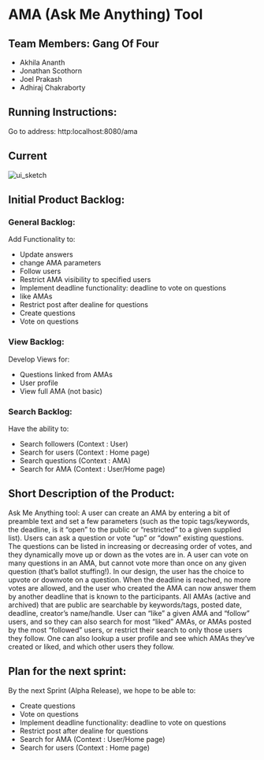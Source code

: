 # AMA (Ask Me Anything) Tool 
## Team Members: Gang Of Four 
* Akhila Ananth
* Jonathan Scothorn
* Joel Prakash
* Adhiraj Chakraborty

## Running Instructions:
Go to address: http:localhost:8080/ama

## Current 
![ui_sketch](https://cloud.githubusercontent.com/assets/6691781/24067620/88b5f078-0b55-11e7-8111-c3ff2f20d863.jpg)




## Initial Product Backlog:

### General Backlog: 
Add Functionality to:
* Update answers
* change AMA parameters
* Follow users
* Restrict AMA visibility to specified users
* Implement deadline functionality: deadline to vote on questions
* like AMAs
* Restrict post after dealine for questions
* Create questions 
* Vote on questions

### View Backlog: 
Develop Views for:
* Questions linked from AMAs
* User profile
* View full AMA (not basic)

### Search Backlog: 
Have the ability to:
* Search followers (Context : User)
* Search for users (Context : Home page)
* Search questions (Context : AMA)
* Search for AMA (Context : User/Home page)

## Short Description of the Product:

Ask Me Anything tool: A user can create an AMA by entering a bit of preamble text and set a few parameters (such as the topic tags/keywords, the deadline, is it “open” to the public or “restricted” to a given supplied list). Users can ask a question or vote “up” or “down” existing questions. The questions can be listed in increasing or decreasing order of votes, and they dynamically move up or down as the votes are in. A user can vote on many questions in an AMA, but cannot vote more than once on any given question (that’s ballot stuffing!). In our design, the user has the choice to upvote or downvote on a question. When the deadline is reached, no more votes are allowed, and the user who created the AMA can now answer them by another deadline that is known to the participants. All AMAs (active and archived) that are public are searchable by keywords/tags, posted date, deadline, creator’s name/handle. User can “like” a given AMA and “follow” users, and so they can also search for most “liked” AMAs, or AMAs posted by the most “followed” users, or restrict their search to only those users they follow. One can also lookup a user profile and see which AMAs they’ve created or liked, and which other users they follow.

## Plan for the next sprint:
By the next Sprint (Alpha Release), we hope to be able to:
* Create questions 
* Vote on questions
* Implement deadline functionality: deadline to vote on questions
* Restrict post after dealine for questions
* Search for AMA (Context : User/Home page)
* Search for users (Context : Home page)